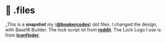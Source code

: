 # :wrench: .files

_This is a **snapshot** my ([**@bookercodes**](https://twitter.com/bookercodes)) dot files.
I changed  the design, with Base16 Builder. The lock script ist from [**reddit**](https://www.reddit.com/r/unixporn/comments/3358vu/i3lock_unixpornworthy_lock_screen/).
The Lock Logo I use is from [**Iconfinder**](https://www.iconfinder.com/icons/55827/lock_padlock_private_icon#size=256).
